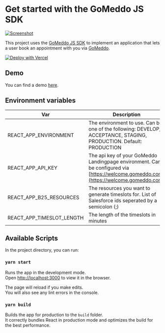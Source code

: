 # Get started with the GoMeddo JS SDK

[![Screenshot](./screenshot.png)](https://gomeddo.github.io/js-sdk-example/)

This project uses the [GoMeddo JS SDK](https://github.com/gomeddo/js-sdk) to implement an application that lets a user book an appointment with you via [GoMeddo](https://gomeddo.com).


[![Deploy with Vercel](https://vercel.com/button)](https://vercel.com/new/clone?repository-url=https%3A%2F%2Fgithub.com%2Fgomeddo%2Fjs-sdk-example&env=REACT_APP_API_KEY,REACT_APP_B25_RESOURCES,REACT_APP_TIMESLOT_LENGTH&envDescription=Description%20of%20the%20environment%20variables%20can%20be%20found%20in%20the%20repository%20readme&envLink=https%3A%2F%2Fgithub.com%2Fgomeddo%2Fjs-sdk-example%23environment-variables)

## Demo

You can find a demo [here](https://gomeddo.github.io/js-sdk-example/).


## Environment variables

| Var                       | Description                                                                                                                              |
|---------------------------|------------------------------------------------------------------------------------------------------------------------------------------|
| REACT_APP_ENVIRONMENT     | The environment to use. Can be one of the following: DEVELOP, ACCEPTANCE, STAGING, PRODUCTION. Default: PRODUCTION                       |
| REACT_APP_API_KEY         | The api key of your GoMeddo Landingpage environment. Can be configured via [https://welcome.gomeddo.com](https://welcome.gomeddo.com) |
| REACT_APP_B25_RESOURCES   | The resources you want to generate timeslots for. List of Salesforce ids seperated by a semicolon (;)                                    |
| REACT_APP_TIMESLOT_LENGTH | The length of the timeslots in minutes                                                                                                   |


## Available Scripts

In the project directory, you can run:

### `yarn start`

Runs the app in the development mode.\
Open [http://localhost:3000](http://localhost:3000) to view it in the browser.

The page will reload if you make edits.\
You will also see any lint errors in the console.

### `yarn build`

Builds the app for production to the `build` folder.\
It correctly bundles React in production mode and optimizes the build for the best performance.
